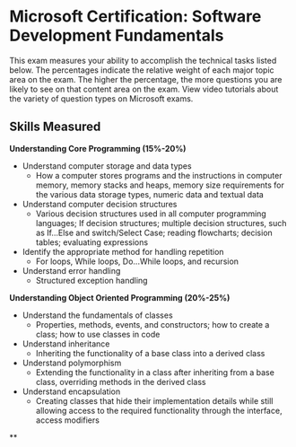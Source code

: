 # Microsoft Certification: Software Development Fundamentals
This exam measures your ability to accomplish the technical tasks listed below. The percentages indicate the relative weight of each major topic area on the exam. The higher the percentage, the more questions you are likely to see on that content area on the exam. View video tutorials about the variety of question types on Microsoft exams.

## Skills Measured
**Understanding Core Programming (15%-20%)**
- Understand computer storage and data types
  - How a computer stores programs and the instructions in computer memory, memory stacks and heaps, memory size requirements for the various data storage types, numeric data and textual data
- Understand computer decision structures
  - Various decision structures used in all computer programming languages; If decision structures; multiple decision structures, such as If…Else and switch/Select Case; reading flowcharts; decision tables; evaluating expressions
- Identify the appropriate method for handling repetition
  - For loops, While loops, Do...While loops, and recursion
- Understand error handling
  - Structured exception handling

**Understanding Object Oriented Programming (20%-25%)**
- Understand the fundamentals of classes
  - Properties, methods, events, and constructors; how to create a class; how to use classes in code
- Understand inheritance
  - Inheriting the functionality of a base class into a derived class
- Understand polymorphism
  - Extending the functionality in a class after inheriting from a base class, overriding methods in the derived class
- Understand encapsulation
  - Creating classes that hide their implementation details while still allowing access to the required functionality through the interface, access modifiers

**
